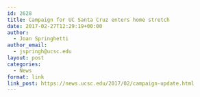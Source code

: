 ```yaml
---
id: 2628
title: Campaign for UC Santa Cruz enters home stretch
date: 2017-02-27T12:29:19+00:00
author:
  - Joan Springhetti
author_email:
  - jspringh@ucsc.edu
layout: post
categories:
  - News
format: link
link_post: https://news.ucsc.edu/2017/02/campaign-update.html
---
```

